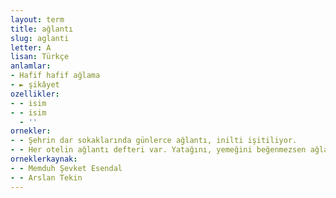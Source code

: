```yaml
---
layout: term
title: ağlantı
slug: aglanti
letter: A
lisan: Türkçe
anlamlar:
- Hafif hafif ağlama
- ► şikâyet
ozellikler:
- - isim
- - isim
  - ''
ornekler:
- - Şehrin dar sokaklarında günlerce ağlantı, inilti işitiliyor.
- - Her otelin ağlantı defteri var. Yatağını, yemeğini beğenmezsen ağlantı defterine yazarsın.
orneklerkaynak:
- - Memduh Şevket Esendal
- - Arslan Tekin
---
```

